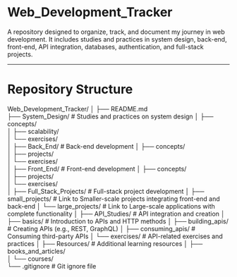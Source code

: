 # Web_Development_Tracker
A repository designed to organize, track, and document my journey in web development. It includes studies and practices in system design, back-end, front-end, API integration, databases, authentication, and full-stack projects.
___
# Repository Structure
Web_Development_Tracker/
│
├── README.md                   
├── System_Design/              # Studies and practices on system design
│   ├── concepts/                 
│   ├── scalability/            
│   └── exercises/              
│
├── Back_End/                   # Back-end development
│   ├── concepts/                
│   ├── projects/          
│   └── exercises/               
│
├── Front_End/                # Front-end development 
│   ├── concepts/                
│   ├── projects/          
│   └── exercises/                
│
├── Full_Stack_Projects/        # Full-stack project development
│   ├── small_projects/         # Link to Smaller-scale projects integrating front-end and back-end
│   └── large_projects/         # Link to Large-scale applications with complete functionality
│
├── API_Studies/                # API integration and creation
│   ├── basics/                 # Introduction to APIs and HTTP methods
│   ├── building_apis/          # Creating APIs (e.g., REST, GraphQL)
│   ├── consuming_apis/         # Consuming third-party APIs
│   └── exercises/              # API-related exercises and practices
│
├── Resources/                  # Additional learning resources
│   ├── books_and_articles/                             
│   └── courses/                  
└── .gitignore                  # Git ignore file
